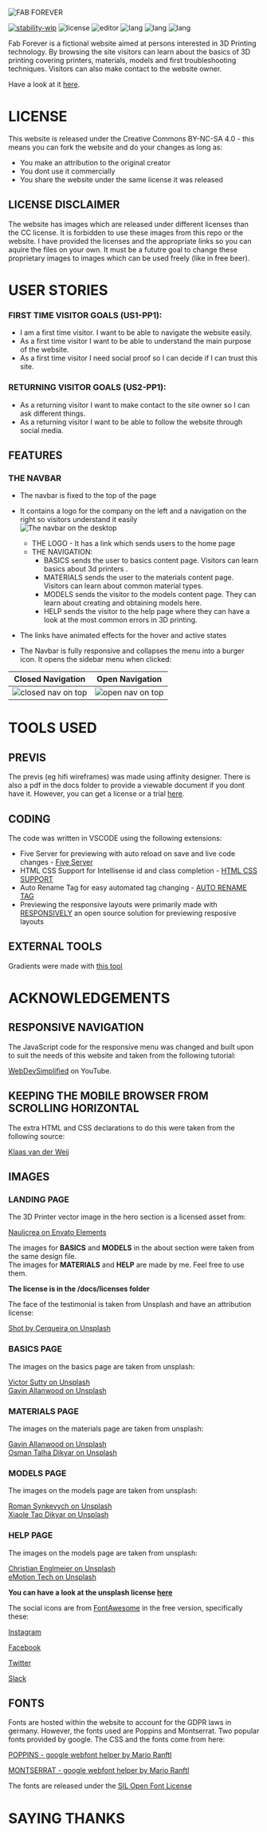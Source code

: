 ![FAB FOREVER](https://github.com/RebellionWebdesign/fab-forever/blob/main/assets/img/fab-forever-logo.svg)  

[![stability-wip](https://img.shields.io/badge/STABILITY-WIP-red.svg)](https://github.com/mkenney/software-guides/blob/master/STABILITY-BADGES.md#work-in-progress) ![license](https://img.shields.io/badge/CC-BY--NC--SA--4.0-green.svg) ![editor](https://img.shields.io/badge/VSCODE-blue.svg) ![lang](https://img.shields.io/badge/CSS3-blue.svg) ![lang](https://img.shields.io/badge/HTML5-orange.svg) ![lang](https://img.shields.io/badge/JS-yellow.svg)

Fab Forever is a fictional website aimed at persons interested in 3D Printing technology. By browsing the site visitors can learn about the basics of 3D printing covering printers, materials, models and first troubleshooting techniques. Visitors can also make contact to the website owner.

Have a look at it [here](https://rebellionwebdesign.com.github.io/fab-forever).

# LICENSE
This website is released under the Creative Commons BY-NC-SA 4.0 - this means you can fork the website and do your changes as long as:

- You make an attribution to the original creator
- You dont use it commercially
- You share the website under the same license it was released

## LICENSE DISCLAIMER
The website has images which are released under different licenses than the CC license. It is forbidden to use these images from this repo or the website. I have provided the licenses and the appropriate links so you can aquire the files on your own. It must be a fututre goal to change these proprietary images to images which can be used freely (like in free beer).

# USER STORIES  

### FIRST TIME VISITOR GOALS (US1-PP1):
- I am a first time visitor. I want to be able to navigate the website easily.
- As a first time visitor I want to be able to understand the main purpose of the website.
- As a first time visitor I need social proof so I can decide if I can trust this site.

### RETURNING VISITOR GOALS (US2-PP1):
- As a returning visitor I want to make contact to the site owner so I can ask different things.
- As a returning visitor I want to be able to follow the website through social media.

## FEATURES

### THE NAVBAR
- The navbar is fixed to the top of the page  
- It contains a logo for the company on the left and a navigation on the right so visitors understand it easily  
![The navbar on the desktop](https://github.com/RebellionWebdesign/fab-forever/blob/main/assets/img/readme-navbar-desktop.png)  

    * THE LOGO - It has a link which sends users to the home page  
    * THE NAVIGATION: 
        * BASICS sends the user to basics content page. Visitors can learn basics about 3d printers  .
        * MATERIALS sends the user to the materials content page. Visitors can learn about common material types.  
        * MODELS sends the visitor to the models content page. They can learn about creating and obtaining models here.  
        * HELP sends the visitor to the help page where they can have a look at the most common errors in 3D printing.

- The links have animated effects for the hover and active states
- The Navbar is fully responsive and collapses the menu into a burger icon. It opens the sidebar menu when clicked:

Closed Navigation             |  Open Navigation
:-------------------------:|:-------------------------:
![closed nav on top](https://github.com/RebellionWebdesign/fab-forever/blob/main/assets/img/readme-navbar-closed.png)  |  ![open nav on top](https://github.com/RebellionWebdesign/fab-forever/blob/main/assets/img/readme-navbar-opened.png)

# TOOLS USED

## PREVIS
The previs (eg hifi wireframes) was made using affinity designer. There is also a pdf in the docs folder to provide a viewable document if you dont have it. However, you can get a license or a trial [here](https://affinity.serif.com/en/designer/).

## CODING
The code was written in VSCODE using the following extensions:
- Five Server for previewing with auto reload on save and live code changes - [Five Server](https://marketplace.visualstudio.com/items?itemName=yandeu.five-server)
- HTML CSS Support for Intellisense id and class completion - [HTML CSS SUPPORT](https://marketplace.visualstudio.com/items?itemName=ecmel.vscode-html-css)
- Auto Rename Tag for easy automated tag changing - [AUTO RENAME TAG](https://marketplace.visualstudio.com/items?itemName=formulahendry.auto-rename-tag)
- Previewing the responsive layouts were primarily made with [RESPONSIVELY](https://responsively.app/) an open source solution for previewing resposive layouts

## EXTERNAL TOOLS  
Gradients were made with [this tool](https://cssgradient.io/) 

# ACKNOWLEDGEMENTS

## RESPONSIVE NAVIGATION  
The JavaScript code for the responsive menu was changed and built upon to suit the needs of this website and taken from the following tutorial:

[WebDevSimplified](https://www.youtube.com/watch?v=At4B7A4GOPg) on YouTube.

## KEEPING THE MOBILE BROWSER FROM SCROLLING HORIZONTAL
The extra HTML and CSS declarations to do this were taken from the following source:

[Klaas van der Weij](https://stackoverflow.com/a/16981485)

## IMAGES

### LANDING PAGE

The 3D Printer vector image in the hero section is a licensed asset from:

[Naulicrea on Envato Elements](https://elements.envato.com/de/isometric-3d-printer-vector-illustration-C74XDF5)

The images for **BASICS** and **MODELS** in the about section were taken from the same design file.  
The images for **MATERIALS** and **HELP** are made by me. Feel free to use them.

**The license is in the /docs/licenses folder**

The face of the testimonial is taken from Unsplash and have an attribution license:

[Shot by Cerqueira on Unsplash](https://unsplash.com/de/fotos/CWy7qOyv9ME)  

### BASICS PAGE

The images on the basics page are taken from unsplash:

[Victor Sutty on Unsplash](https://unsplash.com/photos/dO7gOTpNSlg)  
[Gavin Allanwood on Unsplash](https://unsplash.com/photos/Q1NS-nISNIw)

### MATERIALS PAGE

The images on the materials page are taken from unsplash:

[Gavin Allanwood on Unsplash](https://unsplash.com/de/fotos/PRXYQXL-zPs)  
[Osman Talha Dikyar on Unsplash](https://unsplash.com/de/fotos/1MZ9JjAXg1E)

### MODELS PAGE

The images on the models page are taken from unsplash:

[Roman Synkevych on Unsplash](https://unsplash.com/de/fotos/wX2L8L-fGeA)  
[Xiaole Tao Dikyar on Unsplash](https://unsplash.com/de/fotos/Fo-HQUlRGkU)

### HELP PAGE

The images on the models page are taken from unsplash:

[Christian Englmeier on Unsplash](https://unsplash.com/de/fotos/lUv3mGISafg)  
[eMotion Tech on Unsplash](https://unsplash.com/de/fotos/D971boKoaC8)

**You can have a look at the unsplash license [here](https://unsplash.com/de/lizenz)**

The social icons are from [FontAwesome](https://fontawesome.com/) in the free version, specifically these:

[Instagram](https://fontawesome.com/icons/instagram?f=brands&s=solid)

[Facebook](https://fontawesome.com/icons/square-facebook?f=brands&s=solid)

[Twitter](https://fontawesome.com/icons/square-twitter?f=brands&s=solid)

[Slack](https://fontawesome.com/icons/slack?f=brands&s=solid)

## FONTS  
Fonts are hosted within the website to account for the GDPR laws in germany. However,
the fonts used are Poppins and Montserrat. Two popular fonts provided by google. The CSS and the
fonts come from here:

[POPPINS - google webfont helper by Mario Ranftl](https://gwfh.mranftl.com/fonts/poppins?subsets=latin)

[MONTSERRAT - google webfont helper by Mario Ranftl](https://gwfh.mranftl.com/fonts/montserrat?subsets=latin)

The fonts are released under the [SIL Open Font License](https://scripts.sil.org/cms/scripts/page.php?site_id=nrsi&id=OFL)

# SAYING THANKS
